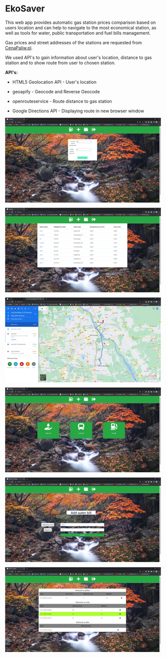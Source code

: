 # EkoSaver

This web app provides automatic gas station prices comparison based on users location and can help to navigate to the most economical station, as well as tools for water, public transportation and fuel bills management.

Gas prices and street addresses of the stations are requested from [CenaPaliw.pl](https://www.cenapaliw.pl/ "cenapaliw.pl").

We used API's to gain information about user's location, distance to gas station and to show route from user to chosen station.

**API's:**

* HTML5 Geolocation API - User's location

* geoapify - Geocode and Reverse Geocode

* openrouteservice - Route distance to gas station

* Google Directions API - Displaying route in new browser window


![Alt text](tank_maker.png?raw=true "Optional Title")

![Alt text](gas_stations.png?raw=true "Optional Title")

![Alt text](route_to_station.png?raw=true "Optional Title")

![Alt text](add_bils.png?raw=true "Optional Title")

![Alt text](water_bill.png?raw=true "Optional Title")

![Alt text](bills.png?raw=true "Optional Title")
